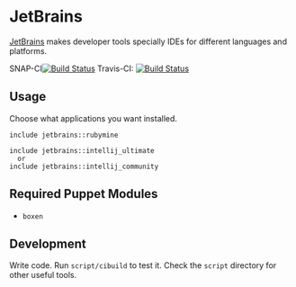 # JetBrains

[JetBrains](http://www.jetbrains.com/) makes developer tools specially IDEs
for different languages and platforms.

SNAP-CI[![Build Status](https://snap-ci.com/i3YkY9o3EsatHWyNfSGber-7uRbxbZmrHJzCW_J28cQ/build_image)](https://snap-ci.com/projects/mavcunha/puppet-jetbrains/build_history)
Travis-CI: [![Build Status](https://travis-ci.org/mavcunha/puppet-jetbrains.png)](https://travis-ci.org/mavcunha/puppet-jetbrains)

## Usage

Choose what applications you want installed.

```puppet
include jetbrains::rubymine

include jetbrains::intellij_ultimate
  or
include jetbrains::intellij_community
```

## Required Puppet Modules

* `boxen`

## Development

Write code. Run `script/cibuild` to test it. Check the `script`
directory for other useful tools.
